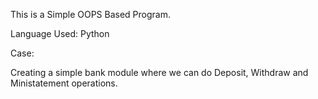 This is a Simple OOPS Based Program.

Language Used: Python

Case:

Creating a simple bank module where we can do Deposit, Withdraw and Ministatement operations.


